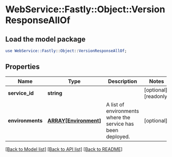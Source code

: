 # WebService::Fastly::Object::VersionResponseAllOf

## Load the model package
```perl
use WebService::Fastly::Object::VersionResponseAllOf;
```

## Properties
Name | Type | Description | Notes
------------ | ------------- | ------------- | -------------
**service_id** | **string** |  | [optional] [readonly] 
**environments** | [**ARRAY[Environment]**](Environment.md) | A list of environments where the service has been deployed. | [optional] 

[[Back to Model list]](../README.md#documentation-for-models) [[Back to API list]](../README.md#documentation-for-api-endpoints) [[Back to README]](../README.md)


